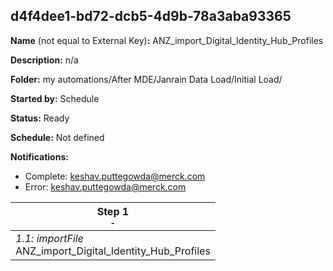 ## d4f4dee1-bd72-dcb5-4d9b-78a3aba93365

**Name** (not equal to External Key)**:** ANZ_import_Digital_Identity_Hub_Profiles

**Description:** n/a

**Folder:** my automations/After MDE/Janrain Data Load/Initial Load/

**Started by:** Schedule

**Status:** Ready

**Schedule:** Not defined

**Notifications:**

* Complete: keshav.puttegowda@merck.com
* Error: keshav.puttegowda@merck.com

| Step 1<br>_<small>-</small>_ |
| --- |
| _1.1: importFile_<br>ANZ_import_Digital_Identity_Hub_Profiles |
